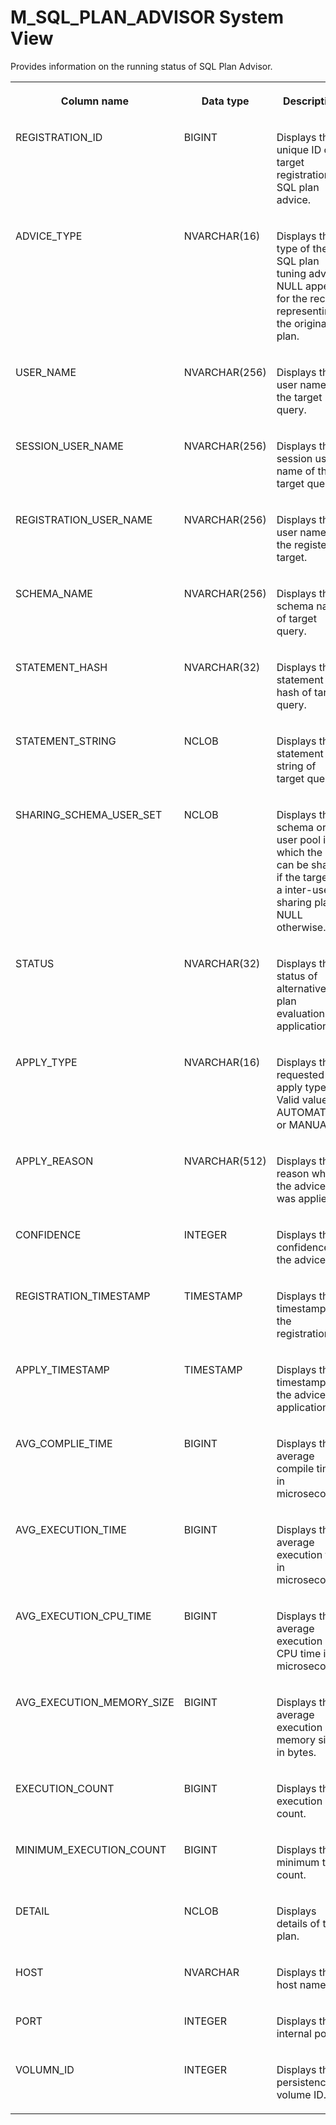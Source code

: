<!-- loioafa22f3bfcab4d5e8bac20529209ae56 -->

# M\_SQL\_PLAN\_ADVISOR System View

Provides information on the running status of SQL Plan Advisor.




<table>
<tr>
<th valign="top">

Column name



</th>
<th valign="top">

Data type



</th>
<th valign="top">

Description



</th>
</tr>
<tr>
<td valign="top">

REGISTRATION\_ID



</td>
<td valign="top">

BIGINT



</td>
<td valign="top">

Displays the unique ID of a target registration on SQL plan advice.



</td>
</tr>
<tr>
<td valign="top">

ADVICE\_TYPE



</td>
<td valign="top">

NVARCHAR\(16\)



</td>
<td valign="top">

Displays the type of the SQL plan tuning advice. NULL appears for the record representing the original plan.



</td>
</tr>
<tr>
<td valign="top">

USER\_NAME



</td>
<td valign="top">

NVARCHAR\(256\)



</td>
<td valign="top">

Displays the user name of the target query.



</td>
</tr>
<tr>
<td valign="top">

SESSION\_USER\_NAME



</td>
<td valign="top">

NVARCHAR\(256\)



</td>
<td valign="top">

Displays the session user name of the target query.



</td>
</tr>
<tr>
<td valign="top">

REGISTRATION\_USER\_NAME



</td>
<td valign="top">

NVARCHAR\(256\)



</td>
<td valign="top">

Displays the user name of the registered target.



</td>
</tr>
<tr>
<td valign="top">

SCHEMA\_NAME



</td>
<td valign="top">

NVARCHAR\(256\)



</td>
<td valign="top">

Displays the schema name of target query.



</td>
</tr>
<tr>
<td valign="top">

STATEMENT\_HASH



</td>
<td valign="top">

NVARCHAR\(32\)



</td>
<td valign="top">

Displays the statement hash of target query.



</td>
</tr>
<tr>
<td valign="top">

STATEMENT\_STRING



</td>
<td valign="top">

NCLOB



</td>
<td valign="top">

Displays the statement string of target query.



</td>
</tr>
<tr>
<td valign="top">

SHARING\_SCHEMA\_USER\_SET



</td>
<td valign="top">

NCLOB



</td>
<td valign="top">

Displays the schema or user pool in which the plan can be shared if the target is a inter-user sharing plan; NULL otherwise.



</td>
</tr>
<tr>
<td valign="top">

STATUS



</td>
<td valign="top">

NVARCHAR\(32\)



</td>
<td valign="top">

Displays the status of alternative plan evaluation and application.



</td>
</tr>
<tr>
<td valign="top">

APPLY\_TYPE



</td>
<td valign="top">

NVARCHAR\(16\)



</td>
<td valign="top">

Displays the requested apply type. Valid values: AUTOMATIC or MANUAL.



</td>
</tr>
<tr>
<td valign="top">

APPLY\_REASON



</td>
<td valign="top">

NVARCHAR\(512\)



</td>
<td valign="top">

Displays the reason why the advice was applied.



</td>
</tr>
<tr>
<td valign="top">

CONFIDENCE



</td>
<td valign="top">

INTEGER



</td>
<td valign="top">

Displays the confidence of the advice.



</td>
</tr>
<tr>
<td valign="top">

REGISTRATION\_TIMESTAMP



</td>
<td valign="top">

TIMESTAMP



</td>
<td valign="top">

Displays the timestamp of the registration.



</td>
</tr>
<tr>
<td valign="top">

APPLY\_TIMESTAMP



</td>
<td valign="top">

TIMESTAMP



</td>
<td valign="top">

Displays the timestamp of the advice application.



</td>
</tr>
<tr>
<td valign="top">

AVG\_COMPLIE\_TIME



</td>
<td valign="top">

BIGINT



</td>
<td valign="top">

Displays the average compile time in microseconds.



</td>
</tr>
<tr>
<td valign="top">

AVG\_EXECUTION\_TIME



</td>
<td valign="top">

BIGINT



</td>
<td valign="top">

Displays the average execution time in microseconds.



</td>
</tr>
<tr>
<td valign="top">

AVG\_EXECUTION\_CPU\_TIME



</td>
<td valign="top">

BIGINT



</td>
<td valign="top">

Displays the average execution CPU time in microseconds.



</td>
</tr>
<tr>
<td valign="top">

AVG\_EXECUTION\_MEMORY\_SIZE



</td>
<td valign="top">

BIGINT



</td>
<td valign="top">

Displays the average execution memory size in bytes.



</td>
</tr>
<tr>
<td valign="top">

EXECUTION\_COUNT



</td>
<td valign="top">

BIGINT



</td>
<td valign="top">

Displays the execution count.



</td>
</tr>
<tr>
<td valign="top">

MINIMUM\_EXECUTION\_COUNT



</td>
<td valign="top">

BIGINT



</td>
<td valign="top">

Displays the minimum test count.



</td>
</tr>
<tr>
<td valign="top">

DETAIL



</td>
<td valign="top">

NCLOB



</td>
<td valign="top">

Displays details of the plan.



</td>
</tr>
<tr>
<td valign="top">

HOST



</td>
<td valign="top">

NVARCHAR



</td>
<td valign="top">

Displays the host name.



</td>
</tr>
<tr>
<td valign="top">

PORT



</td>
<td valign="top">

INTEGER



</td>
<td valign="top">

Displays the internal port.



</td>
</tr>
<tr>
<td valign="top">

VOLUMN\_ID



</td>
<td valign="top">

INTEGER



</td>
<td valign="top">

Displays the persistence volume ID.



</td>
</tr>
</table>

